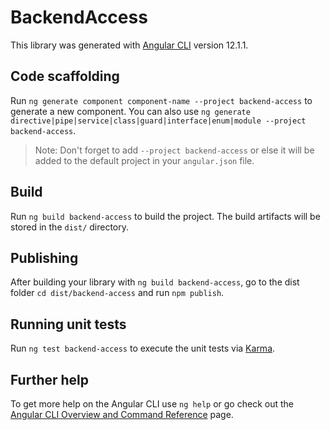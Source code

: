 # BackendAccess

This library was generated with [Angular CLI](https://github.com/angular/angular-cli) version 12.1.1.

## Code scaffolding

Run `ng generate component component-name --project backend-access` to generate a new component. You can also use `ng generate directive|pipe|service|class|guard|interface|enum|module --project backend-access`.
> Note: Don't forget to add `--project backend-access` or else it will be added to the default project in your `angular.json` file. 

## Build

Run `ng build backend-access` to build the project. The build artifacts will be stored in the `dist/` directory.

## Publishing

After building your library with `ng build backend-access`, go to the dist folder `cd dist/backend-access` and run `npm publish`.

## Running unit tests

Run `ng test backend-access` to execute the unit tests via [Karma](https://karma-runner.github.io).

## Further help

To get more help on the Angular CLI use `ng help` or go check out the [Angular CLI Overview and Command Reference](https://angular.io/cli) page.
